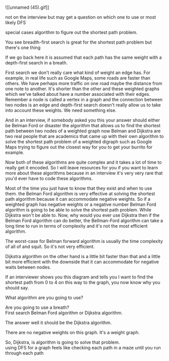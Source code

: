 ![[unnamed (45).gif]]

not on the interview but may get a question on which one to use or most likely DFS


special cases algorithm to figure out the shortest path problem.  
  
You see breadth-first search is great for the shortest path problem but there's one thing  
  
If we go back here it is assumed that each path has the same weight with a depth-first search in a breath.  
  
First search we don't really care what kind of weight an edge has. For example, in real life such as Google Maps, some roads are faster than others. We have perhaps more traffic on one road maybe the distance from one note to another. It's shorter than the other and these weighted graphs which we've talked about have a number associated with their edges. Remember a node is called a vertex in a graph and the connection between two nodes is an edge and depth-first search doesn't really allow us to take into account these weights. We need something else.  
  
And in an interview, if somebody asked you this your answer should either be Belman Ford or disaster the algorithm that allows us to find the shortest path between two nodes of a weighted graph now Belman and Dijkstra are two real people that are academics that came up with their own algorithm to solve the shortest path problem of a weighted digraph such as Google Maps trying to figure out the closest way for you to get your burrito for example.  
  
  
Now both of these algorithms are quite complex and it takes a lot of time to really get it encoded. So I will leave resources for you if you want to learn more about these algorithms because in an interview it's very very rare that you'd ever have to code these algorithms.  
  
Most of the time you just have to know that they exist and when to use them. the Belman Ford algorithm is very effective at solving the shortest path algorithm because it can accommodate negative weights. So if a weighted graph has negative weights or a negative number Belman Ford algorithm is going to be able to solve the shortest path problem. While Dijkstra won't be able to. Now, why would you ever use Dijkstra then if the Belman Ford algorithm can do better, the Bellman-Ford algorithm can take a long time to run in terms of complexity and it's not the most efficient algorithm.  
  
The worst-case for Belman forward algorithm is usually the time complexity of all of and squit. So it's not very efficient.  
  
Dijkstra algorithm on the other hand is a little bit faster than that and a little bit more efficient with the downside that it can accommodate for negative waits between nodes.  
  
If an interviewer shows you this diagram and tells you I want to find the shortest path from 0 to 4 on this way to the graph, you now know why you should say.  
  
What algorithm are you going to use?  
  
Are you going to use a breath?  
First search Belman Ford algorithm or Dijkstra algorithm.  
  
The answer well it should be the Dijkstra algorithm.  
  
There are no negative weights on this graph. It's a weight graph.  
  
So, Dijkstra, is algorithm is going to solve that problem.  
using DFS for a graph feels like checking each path in a maze until you run through each path
